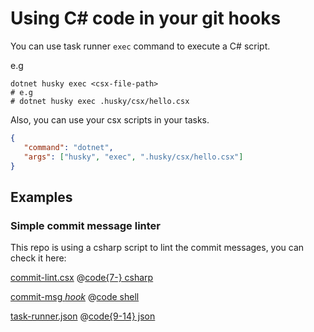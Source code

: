 # Using C# code in your git hooks

You can use task runner `exec` command to execute a C# script.

e.g

```shell
dotnet husky exec <csx-file-path>
# e.g
# dotnet husky exec .husky/csx/hello.csx
```

Also, you can use your csx scripts in your tasks.

```json
{
   "command": "dotnet",
   "args": ["husky", "exec", ".husky/csx/hello.csx"]
}
```

## Examples

### Simple commit message linter

This repo is using a csharp script to lint the commit messages, you can check it here:

[commit-lint.csx](https://github.com/alirezanet/Husky.Net/blob/master/.husky/csx/commit-lint.csx)
@[code{7-} csharp](@/.husky/csx/commit-lint.csx)

[commit-msg _hook_](https://github.com/alirezanet/Husky.Net/blob/master/.husky/commit-msg)
@[code shell](@/.husky/commit-msg)

[task-runner.json](https://github.com/alirezanet/Husky.Net/blob/master/.husky/task-runner.json)
@[code{9-14} json](@/.husky/task-runner.json)
